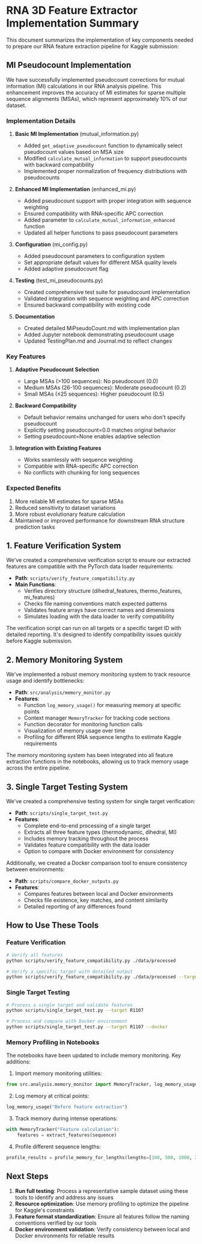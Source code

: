 # RNA 3D Feature Extractor Implementation Summary

This document summarizes the implementation of key components needed to prepare our RNA feature extraction pipeline for Kaggle submission:

## MI Pseudocount Implementation

We have successfully implemented pseudocount corrections for mutual information (MI) calculations in our RNA analysis pipeline. This enhancement improves the accuracy of MI estimates for sparse multiple sequence alignments (MSAs), which represent approximately 10% of our dataset.

### Implementation Details

1. **Basic MI Implementation** (mutual_information.py)
   - Added `get_adaptive_pseudocount` function to dynamically select pseudocount values based on MSA size
   - Modified `calculate_mutual_information` to support pseudocounts with backward compatibility
   - Implemented proper normalization of frequency distributions with pseudocounts

2. **Enhanced MI Implementation** (enhanced_mi.py)
   - Added pseudocount support with proper integration with sequence weighting
   - Ensured compatibility with RNA-specific APC correction
   - Added parameter to `calculate_mutual_information_enhanced` function
   - Updated all helper functions to pass pseudocount parameters

3. **Configuration** (mi_config.py)
   - Added pseudocount parameters to configuration system
   - Set appropriate default values for different MSA quality levels
   - Added adaptive pseudocount flag

4. **Testing** (test_mi_pseudocounts.py)
   - Created comprehensive test suite for pseudocount implementation
   - Validated integration with sequence weighting and APC correction
   - Ensured backward compatibility with existing code

5. **Documentation**
   - Created detailed MiPseudoCount.md with implementation plan
   - Added Jupyter notebook demonstrating pseudocount usage
   - Updated TestingPlan.md and Journal.md to reflect changes

### Key Features

1. **Adaptive Pseudocount Selection**
   - Large MSAs (>100 sequences): No pseudocount (0.0)
   - Medium MSAs (26-100 sequences): Moderate pseudocount (0.2)
   - Small MSAs (≤25 sequences): Higher pseudocount (0.5)

2. **Backward Compatibility**
   - Default behavior remains unchanged for users who don't specify pseudocount
   - Explicitly setting pseudocount=0.0 matches original behavior
   - Setting pseudocount=None enables adaptive selection

3. **Integration with Existing Features**
   - Works seamlessly with sequence weighting
   - Compatible with RNA-specific APC correction
   - No conflicts with chunking for long sequences

### Expected Benefits

1. More reliable MI estimates for sparse MSAs
2. Reduced sensitivity to dataset variations
3. More robust evolutionary feature calculation
4. Maintained or improved performance for downstream RNA structure prediction tasks

## 1. Feature Verification System

We've created a comprehensive verification script to ensure our extracted features are compatible with the PyTorch data loader requirements:

- **Path**: `scripts/verify_feature_compatibility.py`
- **Main Functions**:
  - Verifies directory structure (dihedral_features, thermo_features, mi_features)
  - Checks file naming conventions match expected patterns
  - Validates feature arrays have correct names and dimensions
  - Simulates loading with the data loader to verify compatibility

The verification script can run on all targets or a specific target ID with detailed reporting. It's designed to identify compatibility issues quickly before Kaggle submission.

## 2. Memory Monitoring System

We've implemented a robust memory monitoring system to track resource usage and identify bottlenecks:

- **Path**: `src/analysis/memory_monitor.py`
- **Features**:
  - Function `log_memory_usage()` for measuring memory at specific points
  - Context manager `MemoryTracker` for tracking code sections
  - Function decorator for monitoring function calls
  - Visualization of memory usage over time
  - Profiling for different RNA sequence lengths to estimate Kaggle requirements

The memory monitoring system has been integrated into all feature extraction functions in the notebooks, allowing us to track memory usage across the entire pipeline.

## 3. Single Target Testing System

We've created a comprehensive testing system for single target verification:

- **Path**: `scripts/single_target_test.py`
- **Features**:
  - Complete end-to-end processing of a single target
  - Extracts all three feature types (thermodynamic, dihedral, MI)
  - Includes memory tracking throughout the process
  - Validates feature compatibility with the data loader
  - Option to compare with Docker environment for consistency

Additionally, we created a Docker comparison tool to ensure consistency between environments:

- **Path**: `scripts/compare_docker_outputs.py`
- **Features**:
  - Compares features between local and Docker environments
  - Checks file existence, key matches, and content similarity
  - Detailed reporting of any differences found

## How to Use These Tools

### Feature Verification

```bash
# Verify all features
python scripts/verify_feature_compatibility.py ./data/processed

# Verify a specific target with detailed output
python scripts/verify_feature_compatibility.py ./data/processed --target R1107 --verbose
```

### Single Target Testing

```bash
# Process a single target and validate features
python scripts/single_target_test.py --target R1107

# Process and compare with Docker environment
python scripts/single_target_test.py --target R1107 --docker
```

### Memory Profiling in Notebooks

The notebooks have been updated to include memory monitoring. Key additions:

1. Import memory monitoring utilities:
```python
from src.analysis.memory_monitor import MemoryTracker, log_memory_usage, plot_memory_usage
```

2. Log memory at critical points:
```python
log_memory_usage("Before feature extraction")
```

3. Track memory during intense operations:
```python
with MemoryTracker("Feature calculation"):
    features = extract_features(sequence)
```

4. Profile different sequence lengths:
```python
profile_results = profile_memory_for_lengths(lengths=[100, 500, 1000, 2000, 3000])
```

## Next Steps

1. **Run full testing**: Process a representative sample dataset using these tools to identify and address any issues
2. **Resource optimization**: Use memory profiling to optimize the pipeline for Kaggle's constraints
3. **Feature format standardization**: Ensure all features follow the naming conventions verified by our tools
4. **Docker environment validation**: Verify consistency between local and Docker environments for reliable results
